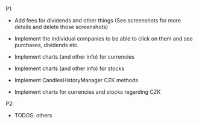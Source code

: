 P1

- Add fees for dividends and other things (See screenshots for more details and delete those screenshots)

- Implement the individual companies to be able to click on them and see purchases, dividends etc.

- Implement charts (and other info) for currencies

- Implement charts (and other info) for stocks

- Implement CandlesHistoryManager CZK methods

- Implement charts for currencies and stocks regarding CZK

P2: 

- TODOS: others
 
